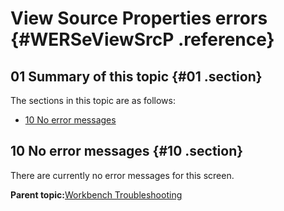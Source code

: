 # View Source Properties errors {#WERSeViewSrcP .reference}

## 01 Summary of this topic {#01 .section}

The sections in this topic are as follows:

-   [10 No error messages](WERSeViewSrcP.md#10)

## 10 No error messages {#10 .section}

There are currently no error messages for this screen.

**Parent topic:**[Workbench Troubleshooting](../html/AAR950WETr.md)

